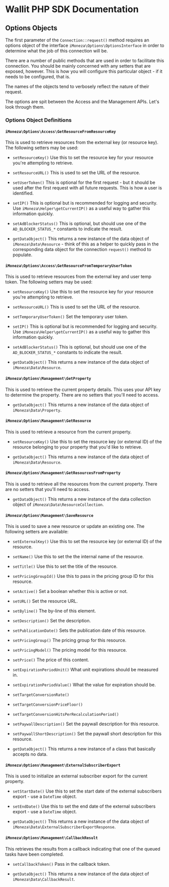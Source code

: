 # Wallit PHP SDK Documentation

## Options Objects

The first parameter of the `Connection::request()` method requires an options object of the interface `iMoneza\Options\OptionsInterface` in order
to determine what the job of this connection will be.

There are a number of public methods that are used in order to facilitate this connection.  You should be mainly concerned
with any setters that are exposed, however.  This is how you will configure this particular object - if it needs to be configured, that is.

The names of the objects tend to verbosely reflect the nature of their request.

The options are spit between the Access and the Management APIs.  Let's look through them.

### Options Object Definitions

#### `iMoneza\Options\Access\GetResourceFromResourceKey`

This is used to retrieve resources from the external key (or resource key).  The following setters may be used:

- `setResourceKey()`  Use this to set the resource key for your resource you're attempting to retrieve.

- `setResourceURL()`  This is used to set the URL of the resource.

- `setUserToken()`  This is optional for the first request - but it should be used after the first request with all 
future requests.  This is how a user is identified.

- `setIP()`  This is optional but is recommended for logging and security.  Use `iMoneza\Helper\getCurrentIP()` as a useful way
to gather this information quickly.

- `setAdBlockerStatus()` This is optional, but should use one of the `AD_BLOCKER_STATUS_*` constants to indicate the result.

- `getDataObject()` This returns a new instance of the data object of `iMoneza\Data\Resource` - think of this as a helper to 
quickly pass in the corresponding data object for the connection `request()` method to populate.


#### `iMoneza\Options\Access\GetResourceFromTemporaryUserToken`

This is used to retrieve resources from the external key and user temp token.  The following setters may be used:

- `setResourceKey()`  Use this to set the resource key for your resource you're attempting to retrieve.

- `setResourceURL()`  This is used to set the URL of the resource.

- `setTemporaryUserToken()`  Set the temporary user token.

- `setIP()`  This is optional but is recommended for logging and security.  Use `iMoneza\Helper\getCurrentIP()` as a useful way
to gather this information quickly.

- `setAdBlockerStatus()` This is optional, but should use one of the `AD_BLOCKER_STATUS_*` constants to indicate the result.

- `getDataObject()` This returns a new instance of the data object of `iMoneza\Data\Resource`.


#### `iMoneza\Options\Management\GetProperty`

This is used to retrieve the current property details.  This uses your API key to determine the property.  There are no
setters that you'll need to access.

- `getDataObject()` This returns a new instance of the data object of `iMoneza\Data\Property`.

#### `iMoneza\Options\Management\GetResource`

This is used to retrieve a resource from the current property.

- `setResourceKey()` Use this to set the resource key (or external ID) of the resource belonging to your property that you'd like to retrieve.

- `getDataObject()` This returns a new instance of the data object of `iMoneza\Data\Resource`.

#### `iMoneza\Options\Management\GetResourcesFromProperty`

This is used to retrieve all the resources from the current property.  There are no setters that you'll need to access.

- `getDataObject()` This returns a new instance of the data collection object of `iMoneza\Data\ResourceCollection`.

#### `iMoneza\Options\Management\SaveResource`

This is used to save a new resource or update an existing one.  The following setters are available:

- `setExternalKey()` Use this to set the resource key (or external ID) of the resource.

- `setName()` Use this to set the the internal name of the resource.

- `setTitle()` Use this to set the title of the resource.

- `setPricingGroupId()` Use this to pass in the pricing group ID for this resource.

- `setActive()` Set a boolean whether this is active or not.

- `setURL()` Set the resource URL.

- `setByline()` The by-line of this element.

- `setDescription()` Set the description.

- `setPublicationDate()` Sets the publication date of this resource.

- `setPricingGroup()` The pricing group for this resource.

- `setPricingModel()` The pricing model for this resource.

- `setPrice()` The price of this content.

- `setExpirationPeriodUnit()` What unit expirations should be measured in.

- `setExpirationPeriodValue()` What the value for expiration should be.

- `setTargetConversionRate()`

- `setTargetConversionPriceFloor()`

- `setTargetConversionHitsPerRecalculationPeriod()`

- `setPaywallDescription()` Set the paywall description for this resource.

- `setPaywallShortDescription()` Set the paywall short description for this resource.

- `getDataObject()` This returns a new instance of a class that basically accepts no data.

#### `iMoneza\Options\Management\ExternalSubscriberExport`

This is used to initialize an external subscriber export for the current property.

- `setStartDate()` Use this to set the start date of the external subscribers export - use a `DateTime` object.

- `setEndDate()` Use this to set the end date of the external subscribers export - use a `DateTime` object.

- `getDataObject()` This returns a new instance of the data object of `iMoneza\Data\ExternalSubscriberExportResponse`.

#### `iMoneza\Options\Management\CallbackResult`

This retrieves the results from a callback indicating that one of the queued tasks have been completed.

- `setCallbackToken()`  Pass in the callback token.

- `getDataObject()` This returns a new instance of the data object of `iMoneza\Data\CallbackResult`.
